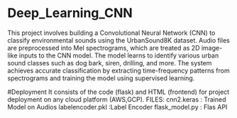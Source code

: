# Deep_Learning_CNN

This project involves building a Convolutional Neural Network (CNN) to classify environmental sounds using the UrbanSound8K dataset. Audio files are preprocessed into Mel spectrograms, which are treated as 2D image-like inputs to the CNN model. The model learns to identify various urban sound classes such as dog bark, siren, drilling, and more. The system achieves accurate classification by extracting time-frequency patterns from spectrograms and training the model using supervised learning.


#Deployment 
It consists of the code (flask) and HTML (frontend) for project deployment on any cloud platform (AWS,GCP).
FILES:
cnn2.keras : Trained Model on Audios 
labelencoder.pkl :Label Encoder
flask_model.py : Flas API
